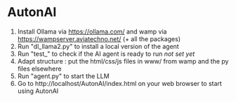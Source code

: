 # AutonAI
1. Install Ollama via https://ollama.com/ and wamp via https://wampserver.aviatechno.net/ (+ all the packages)
2. Run "dl_llama2.py" to install a local version of the agent
3. Run "test_" to check if the AI agent is ready to run *not set yet*
4. Adapt structure : put the html/css/js files in www/ from wamp and the py files elsewhere
5. Run "agent.py" to start the LLM
6. Go to http://localhost/AutonAI/index.html on your web browser to start using AutonAI
